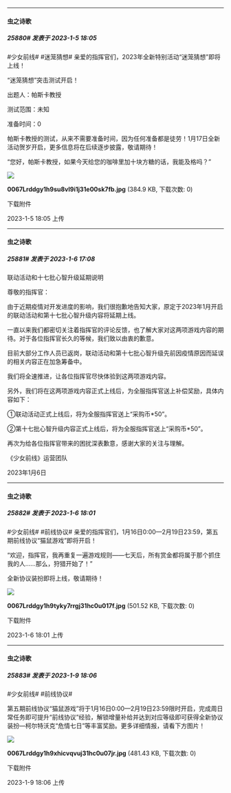 

*****

####  虫之诗歌  
##### 25880#       发表于 2023-1-5 18:05

 #少女前线# #迷笼猜想# 亲爱的指挥官们，2023年全新特别活动“迷笼猜想”即将上线！

“迷笼猜想”突击测试开启！

出题人：帕斯卡教授

测试范围：未知

准备时间：0

帕斯卡教授的测试，从来不需要准备时间，因为任何准备都是徒劳！1月17日全新活动贺岁开启，更多信息将在后续逐步披露，敬请期待！

“您好，帕斯卡教授，如果今天给您的咖啡里加十块方糖的话，我能及格吗？”

<img src="https://img.saraba1st.com/forum/202301/05/180550x57xkm8kbx8qq2jj.jpg" referrerpolicy="no-referrer">

<strong>0067Lrddgy1h9su8vl9i1j31e00sk7fb.jpg</strong> (384.9 KB, 下载次数: 0)

下载附件

2023-1-5 18:05 上传



*****

####  虫之诗歌  
##### 25881#       发表于 2023-1-6 17:08

联动活动和十七批心智升级延期说明

尊敬的指挥官：

由于近期疫情对开发进度的影响，我们很抱歉地告知大家，原定于2023年1月开启的联动活动和第十七批心智升级内容将延期上线。

一直以来我们都密切关注着指挥官的评论反馈，也了解大家对这两项游戏内容的期待。对于各位指挥官长久的等候，我们致以由衷的歉意。

目前大部分工作人员已返岗，联动活动和第十七批心智升级先前因疫情原因而延误的相关内容正在加急筹备中。

我们将全速推进，让各位指挥官尽快体验到这两项游戏内容。

另外，我们将在这两项游戏内容正式上线后，为全服指挥官送上补偿奖励，具体内容如下：

①联动活动正式上线后，将为全服指挥官送上“采购币*50”。

②第十七批心智升级内容正式上线后，将为全服指挥官送上“采购币*50”。

再次为给各位指挥官带来的困扰深表歉意，感谢大家的关注与理解。

《少女前线》运营团队

2023年1月6日



*****

####  虫之诗歌  
##### 25882#       发表于 2023-1-6 18:01

#少女前线# #前线协议# 亲爱的指挥官们，1月16日0:00—2月19日23:59，第五期前线协议“猫鼠游戏”即将开启！

“欢迎，指挥官，我再重复一遍游戏规则——七天后，所有赏金都将属于那个抓住我的人……那么，狩猎开始了！”

全新协议装扮即将上线，敬请期待！

<img src="https://img.saraba1st.com/forum/202301/06/180113aeulqz9cuq5gpls4.jpg" referrerpolicy="no-referrer">

<strong>0067Lrddgy1h9tyky7rrgj31hc0u017f.jpg</strong> (501.52 KB, 下载次数: 0)

下载附件

2023-1-6 18:01 上传



*****

####  虫之诗歌  
##### 25883#       发表于 2023-1-9 18:06

 #少女前线# #前线协议#

第五期前线协议“猫鼠游戏”将于1月16日0:00—2月19日23:59限时开启，完成周日常任务即可提升“前线协议”经验，解锁增量补给并达到对应等级即可获得全新协议装扮—柯尔特沃克“危情七日”等丰富奖励。更多详细情报，请看下方图片！

<img src="https://img.saraba1st.com/forum/202301/09/180656kgkpvgsr79vh99v0.jpg" referrerpolicy="no-referrer">

<strong>0067Lrddgy1h9xhicvqvuj31hc0u07jr.jpg</strong> (481.43 KB, 下载次数: 0)

下载附件

2023-1-9 18:06 上传


